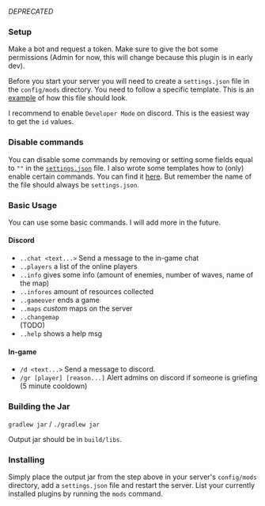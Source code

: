 *DEPRECATED*

### Setup
Make a bot and request a token. Make sure to give the bot some permissions (Admin for now, this will change 
because this plugin is in early dev). 

Before you start your server you will need to create a `settings.json` file in the `config/mods` directory.
You need to follow a specific template. This is an [example](https://github.com/J-VdS/DiscordPlugin/blob/master/settings_template/settings.json) of how this file should look.

I recommend to enable `Developer Mode` on discord. This is the easiest way to get the `id` values.

### Disable commands
You can disable some commands by removing or setting some fields equal to `""` in the [`settings.json`](https://github.com/J-VdS/DiscordPlugin/blob/master/settings_template/settings.json) file. I also wrote some templates how to (only) enable certain commands. You can find it [here](https://github.com/J-VdS/DiscordPlugin/tree/master/settings_template). But remember the name of the file should always be `settings.json`.

### Basic Usage
You can use some basic commands. I will add more in the future.

#### Discord
* `..chat <text...>` Send a message to the in-game chat
* `..players` a list of the online players
* `..info` gives some info (amount of enemies, number of waves, name of the map)
* `..infores` amount of resources collected
* `..gameover` ends a game 
* `..maps` *custom* maps on the server
* `..changemap`<br>
(TODO)
* `..help` shows a help msg


#### In-game
* `/d <text...>` Send a message to discord.
* `/gr [player] [reason...]` Alert admins on discord if someone is griefing (5 minute cooldown)

### Building the Jar

`gradlew jar` / `./gradlew jar`

Output jar should be in `build/libs`.


### Installing

Simply place the output jar from the step above in your server's `config/mods` directory, add a `settings.json` file and restart the server.
List your currently installed plugins by running the `mods` command.
